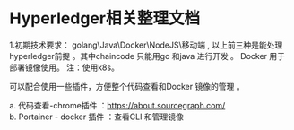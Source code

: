 # Hyperledger相关整理文档
1.初期技术要求：
  golang\Java\Docker\NodeJS\移动端 , 以上前三种是能处理hyperledger前提 。其中chaincode 只能用go 和java 进行开发 。 Docker 用于部署镜像使用。 
  注：使用k8s。
  
  可以配合使用一些插件，方便整个代码查看和Docker 镜像的管理 。  
  
  a. 代码查看-chrome插件 ：https://about.sourcegraph.com/  
  b. Portainer - docker 插件 ：查看CLI 和管理镜像
  
